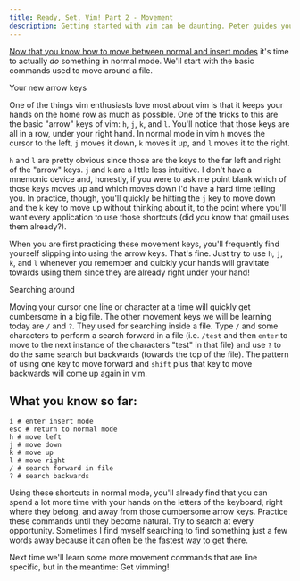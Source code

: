 ```yaml
---
title: Ready, Set, Vim! Part 2 - Movement
description: Getting started with vim can be daunting. Peter guides you through small steps that won't overwhelm you. This edition covers basic movement.
---
```


[Now that you know how to move between normal and insert modes](/blog/ready-set-vim-pt-1/) it's time to actually *do* something in normal mode. We'll start with the basic commands used to move around a file.

<p class="lead">Your new arrow keys</p>

One of the things vim enthusiasts love most about vim is that it keeps your hands on the home row as much as possible. One of the tricks to this are the basic "arrow" keys of vim: `h`, `j`, `k`, and `l`. You'll notice that those keys are all in a row, under your right hand. In normal mode in vim `h` moves the cursor to the left, `j` moves it down, `k` moves it up, and `l` moves it to the right.

`h` and `l` are pretty obvious since those are the keys to the far left and right of the "arrow" keys. `j` and `k` are a little less intuitive. I don't have a mnemonic device and, honestly, if you were to ask me point blank which of those keys moves up and which moves down I'd have a hard time telling you. In practice, though, you'll quickly be hitting the `j` key to move down and the `k` key to move up without thinking about it, to the point where you'll want every application to use those shortcuts (did you know that gmail uses them already?).

When you are first practicing these movement keys, you'll frequently find yourself slipping into using the arrow keys. That's fine. Just try to use `h`, `j`, `k`, and `l` whenever you remember and quickly your hands will gravitate towards using them since they are already right under your hand!

<p class="lead">Searching around</p>

Moving your cursor one line or character at a time will quickly get cumbersome in a big file. The other movement keys we will be learning today are `/` and `?`. They used for searching inside a file. Type `/` and some characters to perform a search forward in a file (i.e. `/test` and then `enter` to move to the next instance of the characters "test" in that file) and use `?` to do the same search but backwards (towards the top of the file). The pattern of using one key to move forward and `shift` plus that key to move backwards will come up again in vim.

<h2 class="lead">What you know so far:</h2>

    i # enter insert mode
    esc # return to normal mode
    h # move left
    j # move down
    k # move up
    l # move right
    / # search forward in file
    ? # search backwards

Using these shortcuts in normal mode, you'll already find that you can spend a lot more time with your hands on the letters of the keyboard, right where they belong, and away from those cumbersome arrow keys. Practice these commands until they become natural. Try to search at every opportunity. Sometimes I find myself searching to find something just a few words away because it can often be the fastest way to get there.

Next time we'll learn some more movement commands that are line specific, but in the meantime: Get vimming!
